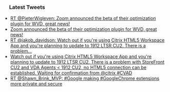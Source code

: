 <h3><a href="https://twitter.com/endi24"><img height=16 src="https://upload.wikimedia.org/wikipedia/sco/9/9f/Twitter_bird_logo_2012.svg"></a> Latest Tweets</h3>

<!-- BLOG-POST-LIST:START -->
- [RT @PieterWigleven: Zoom announced the beta of their optimization plugin for WVD, great news!](https://rss.app/articles/cb4e791f6f6d729c074351566bd3a7c508111d6e1a31b6e890b6c809918773d2f150f40f6aded669f1a26c7fde120e9764dd61e7c3)
- [Zoom announced the beta of their optimization plugin for WVD, great news!](https://rss.app/articles/cb4e791f6f6d729c074351566bd3a7c508111d6e2f36b7f5c7f0b013828a62d1e711ea4f2d899a2db0bd6b7edc12079260d46ae6c1147910893bc26087)
- [RT @jakob_davidson: Watch out if you're using Citrix HTML5 Workspace App and you're planning to update to 1912 LTSR CU2. There is a problem…](https://rss.app/articles/cb4e791f6f6d729c074351566bd3a7c508111d6e1a31b6e890b6c809918773d2f150f40f6aded668fba46c7fda120f9560dd6ae7c7)
- [Watch out if you're using Citrix HTML5 Workspace App and you're planning to update to 1912 LTSR CU2. There is a problem with StoreFront CU2 and VDA Agents < 1912 CU2, no HTML5 connection can be established. Waiting for confirmation from @citrix #CVAD](https://rss.app/articles/cb4e791f6f6d729c074351566bd3a7c508111d6e153eb9eec0dd831b938f63d4ed11ea4f2d899a2db0bd6b7edc12089469d261e4cb137c118f3ec16483)
- [RT @Shawn_Brink_MVP: #Google making #GoogleChrome extensions more private and secure](https://rss.app/articles/cb4e791f6f6d729c074351566bd3a7c508111d6e1a31b6e890b6c809918773d2f150f40f6aded96df0a16a7cde160b9162d268e6c6)
<!-- BLOG-POST-LIST:END -->

